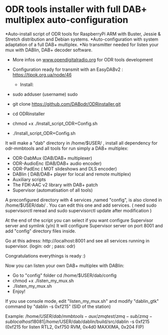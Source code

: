 # ODR tools installer with full DAB+ multiplex auto-configuration

*Auto-install script of ODR tools for RaspberryPi ARM with Buster, Jessie & Stretch distribution and Debian systems.
*Auto-configuration with system adaptation of a full DAB+ multiplex.
*No transmitter needed for listen your mux with DABlin, DAB+ decoder software.

- More infos on www.opendigitalradio.org for ODR tools development
- Configuration ready for transmit with an EasyDABv2 : https://tipok.org.ua/node/46

  * Install:

- sudo adduser (username) sudo 
- git clone https://github.com/DABodr/ODRinstaller.git
- cd ODRinstaller
- chmod +x ./Install_script_ODR+Config.sh
- ./Install_script_ODR+Config.sh 

It will make a "dab" directory in /home/$USER/ , install all dependency for odr-mmbtools and all tools for run simply a DAB+ multiplex:
   *   ODR-DabMux (DAB/DAB+ multiplexer) 
   *   ODR-AudioEnc (DAB/DAB+ audio encoder)
   *   ODR-PadEnc ( MOT slideshows and DLS encoder)
   *   DABlin ( DAB/DAB+ player for local and remote multiplex)
   *   Auxiliary scripts
   *   The FDK-AAC v2 library with DAB+ patch
   *   Supervisor (automatisation of all tools)

A preconfigured directory with 4 services ,named "config", is also cloned in /home/$USER/dab/ .
You can edit this one and add services. ( need sudo supervisorctl reread and sudo supervisorctl update after modification )

At the end of the script you can select if you want configure Supervisor server and symlink (y/n)
It will configure Supervisor server on port 8001 and add "config" directory files inside.

Go at this adress: http://localhost:8001 and see all services running in supervisor. (login: odr ; pass: odr)

Congratulations everythings is ready :) 

Now you can listen your own DAB+ multiplex with DABlin:

 - Go to "config" folder cd /home/$USER/dab/config 
 - chmod +x ./listen_my_mux.sh
 - ./listen_my_mux.sh
 - Enjoy!

If you use console mode, edit "listen_my_mux.sh" and modify "dablin_gtk" command by "dablin -s 0xf215" (SID of the station)  

Example: /home/$USER/dab/mmbtools-aux/zmqtest/zmq-sub/zmq-sub localhost 18081 | /home/$USER/dab/dablin/build/src/dablin -s 0xf215
(0xf215 for listen RTL2, 0xf750 RVM, 0x4d0 MAXXIMA, 0x204 FIP)
